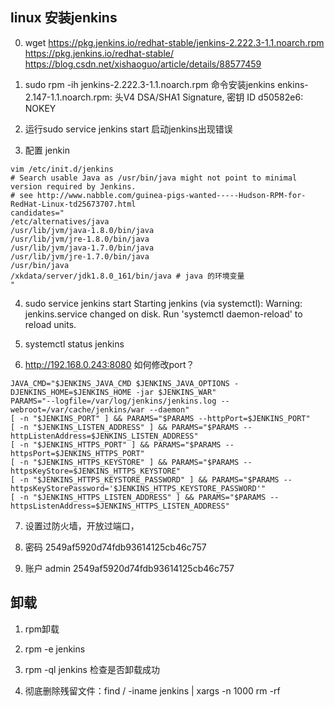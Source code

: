 ## linux 安装jenkins
0. wget https://pkg.jenkins.io/redhat-stable/jenkins-2.222.3-1.1.noarch.rpm https://pkg.jenkins.io/redhat-stable/
https://blog.csdn.net/xishaoguo/article/details/88577459
1. sudo rpm -ih jenkins-2.222.3-1.1.noarch.rpm 命令安装jenkins
enkins-2.147-1.1.noarch.rpm: 头V4 DSA/SHA1 Signature, 密钥 ID d50582e6: NOKEY


2. 运行sudo  service jenkins start 启动jenkins出现错误

3. 配置 jenkin
```
vim /etc/init.d/jenkins
# Search usable Java as /usr/bin/java might not point to minimal version required by Jenkins.
# see http://www.nabble.com/guinea-pigs-wanted-----Hudson-RPM-for-RedHat-Linux-td25673707.html
candidates="
/etc/alternatives/java
/usr/lib/jvm/java-1.8.0/bin/java
/usr/lib/jvm/jre-1.8.0/bin/java
/usr/lib/jvm/java-1.7.0/bin/java
/usr/lib/jvm/jre-1.7.0/bin/java
/usr/bin/java
/xkdata/server/jdk1.8.0_161/bin/java # java 的环境变量
"
```

4. sudo  service jenkins start
Starting jenkins (via systemctl):  Warning: jenkins.service changed on disk. Run 'systemctl daemon-reload' to reload units.

5. systemctl status jenkins

6. http://192.168.0.243:8080 如何修改port？
```
JAVA_CMD="$JENKINS_JAVA_CMD $JENKINS_JAVA_OPTIONS -DJENKINS_HOME=$JENKINS_HOME -jar $JENKINS_WAR"
PARAMS="--logfile=/var/log/jenkins/jenkins.log --webroot=/var/cache/jenkins/war --daemon"
[ -n "$JENKINS_PORT" ] && PARAMS="$PARAMS --httpPort=$JENKINS_PORT"
[ -n "$JENKINS_LISTEN_ADDRESS" ] && PARAMS="$PARAMS --httpListenAddress=$JENKINS_LISTEN_ADDRESS"
[ -n "$JENKINS_HTTPS_PORT" ] && PARAMS="$PARAMS --httpsPort=$JENKINS_HTTPS_PORT"
[ -n "$JENKINS_HTTPS_KEYSTORE" ] && PARAMS="$PARAMS --httpsKeyStore=$JENKINS_HTTPS_KEYSTORE"
[ -n "$JENKINS_HTTPS_KEYSTORE_PASSWORD" ] && PARAMS="$PARAMS --httpsKeyStorePassword='$JENKINS_HTTPS_KEYSTORE_PASSWORD'"
[ -n "$JENKINS_HTTPS_LISTEN_ADDRESS" ] && PARAMS="$PARAMS --httpsListenAddress=$JENKINS_HTTPS_LISTEN_ADDRESS"
```
7. 设置过防火墙，开放过端口，

8. 密码 2549af5920d74fdb93614125cb46c757

9. 账户 admin 2549af5920d74fdb93614125cb46c757

## 卸载
1. rpm卸载

2. rpm -e jenkins

3. rpm -ql jenkins 检查是否卸载成功

4. 彻底删除残留文件：find / -iname jenkins | xargs -n 1000 rm -rf